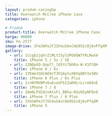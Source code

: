 ```yaml
---
layout: produk-casinghp
title: Overwatch McCree iPhone Case
categories: iphone

# Produk
product-title: Overwatch McCree iPhone Case
harga: 90000
sku: hn-2577
image-drive: 1Fm3APeJfJSh4u5AsCmb9S5c0j6vPfqXM
gallery:
  - url: 1Ccgb2jqhrZiMLtISylUPOOOW7YRLMwX4
    title: iPhone 5 / 5s / SE
  - url: 12NQoXQ-Qop7l_l65Yc7bhRa-W-X1PJQH
    title: iPhone 6 / 6s
  - url: 1YEmmJGUCAO4zT3hSAytxXDXqOBY3x5BV
    title: iPhone 6 Plus / 6s Plus
  - url: 1rnNYRH9Pv6uEvoUFbIIwKHLrLcreD4xE
    title: iPhone 7 / 8
  - url: 16m6LPd2dcnAtuFi_B0ha-KGz6GyNFQv0
    title: iPhone 7 Plus / 8 Plus
  - url: 1Fm3APeJfJSh4u5AsCmb9S5c0j6vPfqXM
    title: iPhone X
---
```

